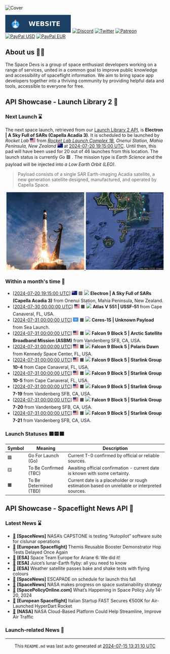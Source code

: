 ![Cover](https://raw.githubusercontent.com/TheSpaceDevs/Tutorials/main/assets/tsd_cover.png)


[![Website](https://raw.githubusercontent.com/TheSpaceDevs/Tutorials/e36b2c250ce7fcd4a801c1ed6cb1f9f9d031696b/assets/badge_tsd_website.svg)](https://thespacedevs.com/)
[![Discord](https://img.shields.io/badge/Discord-%237289DA.svg?style=for-the-badge&logo=discord&logoColor=white)](https://discord.gg/p7ntkNA)
[![Twitter](https://img.shields.io/badge/Twitter-%231DA1F2.svg?style=for-the-badge&logo=Twitter&logoColor=white)](https://twitter.com/TheSpaceDevs)
[![Patreon](https://img.shields.io/badge/Patreon-F96854?style=for-the-badge&logo=patreon&logoColor=white)](https://www.patreon.com/TheSpaceDevs)
[![PayPal USD](https://img.shields.io/badge/PayPal-00457C?style=for-the-badge&logo=paypal&logoColor=white&label=USD)](https://www.paypal.com/donate/?hosted_button_id=UCPX4EL6E9JFA)
[![PayPal EUR](https://img.shields.io/badge/PayPal-00457C?style=for-the-badge&logo=paypal&logoColor=white&label=EUR)](https://www.paypal.com/donate/?hosted_button_id=5S7MGGWJJBHL6)

## About us 🧑‍🚀
The Space Devs is a group of space enthusiast developers working on a range of
services, united in a common goal to improve public knowledge and accessibility
of spaceflight information. We aim to bring space app developers together into a
thriving community by providing helpful data and tools, accessible to everyone
for free.

## API Showcase - Launch Library 2 🚀

### Next Launch ⌛
The next space launch, retrieved from our
<a href="https://thespacedevs.com/llapi">Launch Library 2 API</a>, is
**Electron | A Sky Full of SARs (Capella Acadia 3)**. It is scheduled to be launched by *Rocket Lab*
<img width="17" src="https://raw.githubusercontent.com/lipis/flag-icons/main/flags/4x3/us.svg" />
from *<a href="https://en.wikipedia.org/wiki/Rocket_Lab_Launch_Complex_1">Rocket Lab Launch Complex 1B</a>, Onenui Station, Mahia Peninsula, New Zealand*
<img width="17" src="https://raw.githubusercontent.com/lipis/flag-icons/main/flags/4x3/nz.svg" />
at <a href="https://www.timeanddate.com/worldclock/fixedtime.html?iso=20240720T191500">2024-07-20 19:15:00 UTC</a>.  Until
then, this pad will have been used for 20
out of 46 launches from this location. The launch status is currently
*Go* 🟩 . The mission type is
*Earth Science* and the payload will be injected
into *a Low Earth Orbit
(LEO)*.
<br>
<blockquote>
  Payload consists of a single SAR Earth-imaging Acadia satellite, a new generation satellite designed, manufactured, and operated by Capella Space.
</blockquote>

<p float="left" align="center">
  <a href="https://en.wikipedia.org/wiki/Rocket_Lab_Electron" >
    <img alt="launch-image" width="49%" src="profile/cache/launch_image.png" />
  </a>
  <a href="https://www.google.com/maps?q=-39.262833,177.864469" >
    <img alt="pad-location" width="49%" src="profile/cache/new_pad_image.png"  />
  </a>
</p>

### Within a month's time 📅
- \[<a href="https://www.timeanddate.com/worldclock/fixedtime.html?iso=20240720T191500">2024-07-20 19:15:00 UTC</a>\]  <img width="17" src="https://raw.githubusercontent.com/lipis/flag-icons/main/flags/4x3/nz.svg" /> 🟩  <a href="https://www.google.com/calendar/render?action=TEMPLATE&text=Electron | A Sky Full of SARs (Capella Acadia 3)&location=Onenui Station, Mahia Peninsula, New Zealand&dates=20240720T191500Z%2F20240720T191500Z"><img border="0" width="15" src="https://upload.wikimedia.org/wikipedia/commons/a/a5/Google_Calendar_icon_%282020%29.svg"></a> **Electron | A Sky Full of SARs (Capella Acadia 3)** from Onenui Station, Mahia Peninsula, New Zealand.
- \[<a href="https://www.timeanddate.com/worldclock/fixedtime.html?iso=20240730T000000">2024-07-30 00:00:00 UTC</a>\]  <img width="17" src="https://raw.githubusercontent.com/lipis/flag-icons/main/flags/4x3/us.svg" /> 🟧  <a href="https://www.google.com/calendar/render?action=TEMPLATE&text=Atlas V 551 | USSF-51&location=Cape Canaveral, FL, USA&dates=20240730T000000Z%2F20240730T000000Z"><img border="0" width="15" src="https://upload.wikimedia.org/wikipedia/commons/a/a5/Google_Calendar_icon_%282020%29.svg"></a> **Atlas V 551 | USSF-51** from Cape Canaveral, FL, USA.
- \[<a href="https://www.timeanddate.com/worldclock/fixedtime.html?iso=20240731T000000">2024-07-31 00:00:00 UTC</a>\]  <img width="17" src="https://raw.githubusercontent.com/lipis/flag-icons/main/flags/4x3/un.svg" /> 🟧  <a href="https://www.google.com/calendar/render?action=TEMPLATE&text=Ceres-1S | Unknown Payload&location=Sea Launch&dates=20240731T000000Z%2F20240731T000000Z"><img border="0" width="15" src="https://upload.wikimedia.org/wikipedia/commons/a/a5/Google_Calendar_icon_%282020%29.svg"></a> **Ceres-1S | Unknown Payload** from Sea Launch.
- \[<a href="https://www.timeanddate.com/worldclock/fixedtime.html?iso=20240731T000000">2024-07-31 00:00:00 UTC</a>\]  <img width="17" src="https://raw.githubusercontent.com/lipis/flag-icons/main/flags/4x3/us.svg" /> 🟧  <a href="https://www.google.com/calendar/render?action=TEMPLATE&text=Falcon 9 Block 5 | Arctic Satellite Broadband Mission (ASBM)&location=Vandenberg SFB, CA, USA&dates=20240731T000000Z%2F20240731T000000Z"><img border="0" width="15" src="https://upload.wikimedia.org/wikipedia/commons/a/a5/Google_Calendar_icon_%282020%29.svg"></a> **Falcon 9 Block 5 | Arctic Satellite Broadband Mission (ASBM)** from Vandenberg SFB, CA, USA.
- \[<a href="https://www.timeanddate.com/worldclock/fixedtime.html?iso=20240731T000000">2024-07-31 00:00:00 UTC</a>\]  <img width="17" src="https://raw.githubusercontent.com/lipis/flag-icons/main/flags/4x3/us.svg" /> 🟧  <a href="https://www.google.com/calendar/render?action=TEMPLATE&text=Falcon 9 Block 5 | Polaris Dawn&location=Kennedy Space Center, FL, USA&dates=20240731T000000Z%2F20240731T000000Z"><img border="0" width="15" src="https://upload.wikimedia.org/wikipedia/commons/a/a5/Google_Calendar_icon_%282020%29.svg"></a> **Falcon 9 Block 5 | Polaris Dawn** from Kennedy Space Center, FL, USA.
- \[<a href="https://www.timeanddate.com/worldclock/fixedtime.html?iso=20240731T000000">2024-07-31 00:00:00 UTC</a>\]  <img width="17" src="https://raw.githubusercontent.com/lipis/flag-icons/main/flags/4x3/us.svg" /> 🟧  <a href="https://www.google.com/calendar/render?action=TEMPLATE&text=Falcon 9 Block 5 | Starlink Group 10-4&location=Cape Canaveral, FL, USA&dates=20240731T000000Z%2F20240731T000000Z"><img border="0" width="15" src="https://upload.wikimedia.org/wikipedia/commons/a/a5/Google_Calendar_icon_%282020%29.svg"></a> **Falcon 9 Block 5 | Starlink Group 10-4** from Cape Canaveral, FL, USA.
- \[<a href="https://www.timeanddate.com/worldclock/fixedtime.html?iso=20240731T000000">2024-07-31 00:00:00 UTC</a>\]  <img width="17" src="https://raw.githubusercontent.com/lipis/flag-icons/main/flags/4x3/us.svg" /> 🟧  <a href="https://www.google.com/calendar/render?action=TEMPLATE&text=Falcon 9 Block 5 | Starlink Group 10-5&location=Cape Canaveral, FL, USA&dates=20240731T000000Z%2F20240731T000000Z"><img border="0" width="15" src="https://upload.wikimedia.org/wikipedia/commons/a/a5/Google_Calendar_icon_%282020%29.svg"></a> **Falcon 9 Block 5 | Starlink Group 10-5** from Cape Canaveral, FL, USA.
- \[<a href="https://www.timeanddate.com/worldclock/fixedtime.html?iso=20240731T000000">2024-07-31 00:00:00 UTC</a>\]  <img width="17" src="https://raw.githubusercontent.com/lipis/flag-icons/main/flags/4x3/us.svg" /> 🟧  <a href="https://www.google.com/calendar/render?action=TEMPLATE&text=Falcon 9 Block 5 | Starlink Group 7-19&location=Vandenberg SFB, CA, USA&dates=20240731T000000Z%2F20240731T000000Z"><img border="0" width="15" src="https://upload.wikimedia.org/wikipedia/commons/a/a5/Google_Calendar_icon_%282020%29.svg"></a> **Falcon 9 Block 5 | Starlink Group 7-19** from Vandenberg SFB, CA, USA.
- \[<a href="https://www.timeanddate.com/worldclock/fixedtime.html?iso=20240731T000000">2024-07-31 00:00:00 UTC</a>\]  <img width="17" src="https://raw.githubusercontent.com/lipis/flag-icons/main/flags/4x3/us.svg" /> 🟧  <a href="https://www.google.com/calendar/render?action=TEMPLATE&text=Falcon 9 Block 5 | Starlink Group 7-20&location=Vandenberg SFB, CA, USA&dates=20240731T000000Z%2F20240731T000000Z"><img border="0" width="15" src="https://upload.wikimedia.org/wikipedia/commons/a/a5/Google_Calendar_icon_%282020%29.svg"></a> **Falcon 9 Block 5 | Starlink Group 7-20** from Vandenberg SFB, CA, USA.
- \[<a href="https://www.timeanddate.com/worldclock/fixedtime.html?iso=20240731T000000">2024-07-31 00:00:00 UTC</a>\]  <img width="17" src="https://raw.githubusercontent.com/lipis/flag-icons/main/flags/4x3/us.svg" /> 🟧  <a href="https://www.google.com/calendar/render?action=TEMPLATE&text=Falcon 9 Block 5 | Starlink Group 7-21&location=Vandenberg SFB, CA, USA&dates=20240731T000000Z%2F20240731T000000Z"><img border="0" width="15" src="https://upload.wikimedia.org/wikipedia/commons/a/a5/Google_Calendar_icon_%282020%29.svg"></a> **Falcon 9 Block 5 | Starlink Group 7-21** from Vandenberg SFB, CA, USA.


### Launch Statuses 🟩🟨🟧
<p align="center">
    <table class="tg">
    <thead>
      <tr>
        <th class="tg-0pky">Symbol</th>
        <th class="tg-0pky">Meaning</th>
        <th class="tg-0pky">Description</th>
      </tr>
    </thead>
    <tbody>
      <tr>
        <td class="tg-0pky">🟩</td>
        <td class="tg-0pky">Go For Launch (Go)</td>
        <td class="tg-0pky">Current T-0 confirmed by official or reliable sources.</td>
      </tr>
      <tr>
        <td class="tg-0pky">🟨</td>
        <td class="tg-0pky">To Be Confirmed (TBC)</td>
        <td class="tg-0pky">Awaiting official confirmation - current date is known with some certainty.</td>
      </tr>
      <tr>
        <td class="tg-0pky">🟧</td>
        <td class="tg-0pky">To Be Determined (TBD)</td>
        <td class="tg-0pky">Current date is a placeholder or rough estimation based on unreliable or interpreted sources.</td>
      </tr>
    </tbody>
    </table>
</p>

## API Showcase - Spaceflight News API 📰

### Latest News ⌛
- <a href="https://spacenews.com/nasa-capstone-testing-autopilot-software-suite-cislunar-operations/" >🔗</a> **[SpaceNews]** NASA’s CAPSTONE is testing “Autopilot” software suite for cislunar operations
- <a href="https://europeanspaceflight.com/themis-reusable-booster-demonstrator-hop-tests-delayed-once-again/" >🔗</a> **[European Spaceflight]** Themis Reusable Booster Demonstrator Hop Tests Delayed Once Again
- <a href="https://www.esa.int/ESA_Multimedia/Videos/2024/07/Space_Team_Europe_for_Ariane_6_We_did_it" >🔗</a> **[ESA]** Space Team Europe for Ariane 6: We did it!
- <a href="https://www.esa.int/Science_Exploration/Space_Science/Juice/Juice_s_lunar-Earth_flyby_all_you_need_to_know" >🔗</a> **[ESA]** Juice’s lunar-Earth flyby: all you need to know
- <a href="https://www.esa.int/Applications/Observing_the_Earth/Meteorological_missions/meteosat_third_generation/Weather_satellite_passes_bake_and_shake_tests_with_flying_colours" >🔗</a> **[ESA]** Weather satellite passes bake and shake tests with flying colours
- <a href="https://spacenews.com/escapade-on-schedule-for-launch-this-fall/" >🔗</a> **[SpaceNews]** ESCAPADE on schedule for launch this fall
- <a href="https://spacenews.com/nasa-makes-progress-on-space-sustainability-strategy/" >🔗</a> **[SpaceNews]** NASA makes progress on space sustainability strategy
- <a href="https://spacepolicyonline.com/news/whats-happening-in-space-policy-july-14-20-2024/" >🔗</a> **[SpacePolicyOnline.com]** What’s Happening in Space Policy July 14-20, 2024
- <a href="https://europeanspaceflight.com/italian-startup-fast-secures-e500k-for-air-launched-hyperdart-rocket/" >🔗</a> **[European Spaceflight]** Italian Startup FAST Secures €500K for Air-Launched HyperDart Rocket
- <a href="https://www.nasa.gov/aeronautics/digital-information-platform-could-help-improve-air-traffic/" >🔗</a> **[NASA]** NASA Cloud-Based Platform Could Help Streamline, Improve Air Traffic


### Launch-related News 🚀



<hr>
  <div align="center">
  This <code>README.md</code> was last auto generated at <a href="https://www.timeanddate.com/worldclock/fixedtime.html?iso=20240715T133110">2024-07-15 13:31:10 UTC</a>
  <br>
  <!-- <a href="https://medium.com/@g.h.garrett" target="_blank">Learn to add space launches to your profile here!</a> -->
</div>